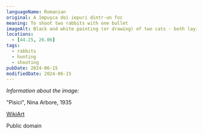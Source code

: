 ```yaml
---
languageName: Romanian
original: A împuşca doi iepuri dintr-un foc
meaning: To shoot two rabbits with one bullet
imageAlt: Black and white painting (or drawing) of two cats - both laying, one white one of a tobby type
locations:
  - [44.25, 26.06]
tags:
  - rabbits
  - hunting
  - shooting
pubDate: 2024-06-15
modifiedDate: 2024-06-15
---
```


_Information about the image:_

"Pisici", Nina Arbore, 1935

[WikiArt](https://www.wikiart.org/en/nina-arbore/nina-arbore-pisici-1935)

Public domain

